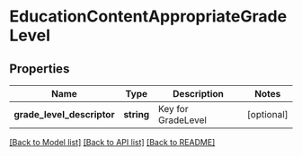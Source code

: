 # EducationContentAppropriateGradeLevel

## Properties
Name | Type | Description | Notes
------------ | ------------- | ------------- | -------------
**grade_level_descriptor** | **string** | Key for GradeLevel | [optional] 

[[Back to Model list]](../README.md#documentation-for-models) [[Back to API list]](../README.md#documentation-for-api-endpoints) [[Back to README]](../README.md)


